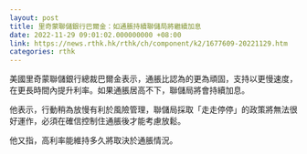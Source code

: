 ```yaml
---
layout: post
title: 里奇蒙聯儲銀行巴爾金：如通脹持續聯儲局將繼續加息
date: 2022-11-29 09:01:02.000000000 +08:00
link: https://news.rthk.hk/rthk/ch/component/k2/1677609-20221129.htm
categories: rthk
---
```


美國里奇蒙聯儲銀行總裁巴爾金表示，通脹比認為的更為頑固，支持以更慢速度，在更長時間內提升利率。如果通脹居高不下，聯儲局將會持續加息。

他表示，行動稍為放慢有利於風險管理，聯儲局採取「走走停停」的政策將無法很好運作，必須在確信控制住通脹後才能考慮放鬆。

他又指，高利率能維持多久將取決於通脹情況。
